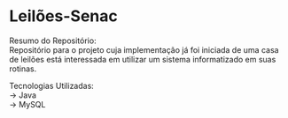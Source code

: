 # Leilões-Senac

Resumo do Repositório:<br>
Repositório para o projeto cuja implementação já foi iniciada de uma casa de leilões está interessada em utilizar um sistema informatizado em suas rotinas.

Tecnologias Utilizadas:<br>
-> Java <br>
-> MySQL <br>
